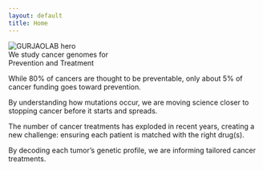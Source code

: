```yaml
---
layout: default
title: Home
---
```


<!-- Hero image -->
<div class="home-hero">
  <img
    src="{{ '/assets/img/home/hero-image.png' | relative_url }}"
    alt="GURJAOLAB hero"
    decoding="async"
    fetchpriority="high">
</div>

<!-- Tagline with arrow anchors -->
<div class="home-wrap homepage-tagline-text">
  We study cancer genomes for<br>
  <span class="emphasized-tagline-text point-left">Prevention</span>
  and
  <span class="emphasized-tagline-text point-right">Treatment</span>
</div>

<!-- Two blurbs -->
<section class="home-wrap homepage-blurbs">
  <div class="blurb">
    <p class="emphasized-blurb-text">
      While 80% of cancers are thought to be preventable, only about 5% of cancer
      funding goes toward prevention.
    </p>
    <p>
      By understanding how mutations occur, we are moving science closer to
      stopping cancer before it starts and spreads.
    </p>
  </div>

  <div class="blurb">
    <p class="emphasized-blurb-text">
      The number of cancer treatments has exploded in recent years, creating a
      new challenge: ensuring each patient is matched with the right drug(s).
    </p>
    <p>
      By decoding each tumor’s genetic profile, we are informing tailored cancer
      treatments.
    </p>
  </div>
</section>
